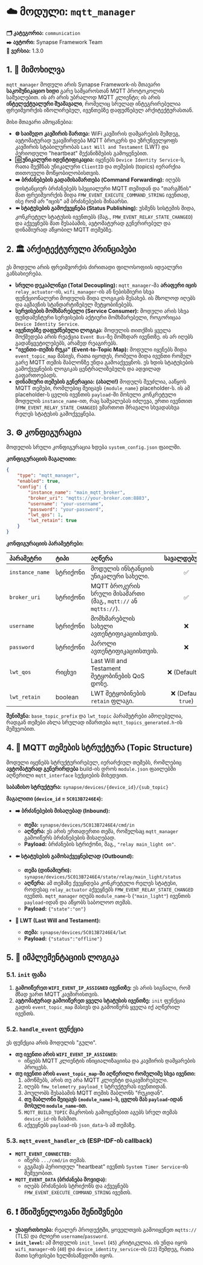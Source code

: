 # ☁️ მოდული: `mqtt_manager`

**🗂️ კატეგორია:** `communication`  
**✒️ ავტორი:** Synapse Framework Team  
**🔖 ვერსია:** 1.3.0

## 1. 📜 მიმოხილვა

`mqtt_manager` მოდული არის Synapse Framework-ის მთავარი **საკომუნიკაციო ხიდი** გარე სამყაროსთან MQTT პროტოკოლის საშუალებით. ის არ არის უბრალოდ MQTT კლიენტი; ის არის **ინტელექტუალური შუამავალი**, რომელიც სრულად ინტეგრირებულია ფრეიმვორქის იზოლირებულ, ივენთებზე დაფუძნებულ არქიტექტურასთან.

მისი მთავარი ამოცანებია:

- **🌐 საიმედო კავშირის მართვა:** WiFi კავშირის დამყარების შემდეგ, ავტომატურად უკავშირდება MQTT ბროკერს და უზრუნველყოფს კავშირის სტაბილურობას `Last Will and Testament` (LWT) და პერიოდული "heartbeat" მექანიზმების გამოყენებით.
- **🆔 უნიკალური იდენტიფიკაცია:** იყენებს `Device Identity Service`-ს, რათა შექმნას უნიკალური `ClientID` და თემების (topics) იერარქია თითოეული მოწყობილობისთვის.
- **➡️ ბრძანებების გადამისამართება (Command Forwarding):** იღებს დისტანციურ ბრძანებებს სპეციალური MQTT თემიდან და "თარგმნის" მათ ფრეიმვორქის შიდა `FMW_EVENT_EXECUTE_COMMAND_STRING` ივენთად, ისე რომ არ "იცის" ამ ბრძანებების შინაარსი.
- **⬅️ სტატუსების გამოქვეყნება (Status Publishing):** უსმენს სისტემის შიდა, კონკრეტულ სტატუსის ივენთებს (მაგ., `FMW_EVENT_RELAY_STATE_CHANGED`) და აქვეყნებს მათ შესაბამის, ავტომატურად გენერირებულ და დინამიურად აწყობილ MQTT თემებზე.

## 2. 🏛️ არქიტექტურული პრინციპები

ეს მოდული არის ფრეიმვორქის ძირითადი ფილოსოფიის იდეალური განსახიერება.

- **სრული დეკაპლინგი (Total Decoupling):** `mqtt_manager`-მა **არაფერი იცის** `relay_actuator`-ის, `wifi_manager`-ის ან ნებისმიერი სხვა ფუნქციონალური მოდულის შიდა ლოგიკის შესახებ. ის მხოლოდ იღებს და აგზავნის სტანდარტიზებულ შეტყობინებებს.
- **სერვისების მომხმარებელი (Service Consumer):** მოდული არის სხვა ფუნდამენტური სერვისების აქტიური მომხმარებელი, როგორიცაა `Device Identity Service`.
- **ივენთებზე დაფუძნებული ლოგიკა:** მოდულის თითქმის ყველა მოქმედება არის რეაქცია `Event Bus`-ზე მომხდარ ივენთზე. ის არ იღებს გადაწყვეტილებებს, არამედ რეაგირებს.
- **"ივენთი-თემის რუკა" (Event-to-Topic Map):** მოდული იყენებს შიდა `event_topic_map` მასივს, რათა იცოდეს, რომელი შიდა ივენთი რომელ გარე MQTT თემის შაბლონზე უნდა გამოაქვეყნოს. ეს ხდის სტატუსების გამოქვეყნების ლოგიკას ცენტრალიზებულს და ადვილად გაფართოებადს.
- **დინამიური თემების გენერაცია:** **(ახალი!)** მოდულს შეუძლია, ააწყოს MQTT თემები, რომლებიც შეიცავს `{module_name}` placeholder-ს. ის ამ placeholder-ს ცვლის ივენთის `payload`-ში მოსული კონკრეტული მოდულის `instance_name`-ით, რაც საშუალებას იძლევა, ერთი ივენთით (`FMW_EVENT_RELAY_STATE_CHANGED`) ვმართოთ მრავალი სხვადასხვა რელეს სტატუსის გამოქვეყნება.

## 3. ⚙️ კონფიგურაცია

მოდულის სრული კონფიგურაცია ხდება `system_config.json` ფაილში.

**კონფიგურაციის მაგალითი:**

```json
{
    "type": "mqtt_manager",
    "enabled": true,
    "config": {
        "instance_name": "main_mqtt_broker",
        "broker_uri": "mqtts://your-broker.com:8883",
        "username": "your-username",
        "password": "your-password",
        "lwt_qos": 1,
        "lwt_retain": true
    }
}
```

**კონფიგურაციის პარამეტრები:**

| პარამეტრი | ტიპი | აღწერა | სავალდებულო |
| :--- | :--- | :--- | :---: |
| `instance_name` | სტრიქონი | მოდულის ინსტანციის უნიკალური სახელი. | ✅ |
| `broker_uri` | სტრიქონი | MQTT ბროკერის სრული მისამართი (მაგ., `mqtt://` ან `mqtts://`). | ✅ |
| `username` | სტრიქონი | მომხმარებლის სახელი ავთენტიფიკაციისთვის. | ❌ |
| `password` | სტრიქონი | პაროლი ავთენტიფიკაციისთვის. | ❌ |
| `lwt_qos` | რიცხვი | Last Will and Testament შეტყობინების QoS დონე. | ❌ (Default: `1`) |
| `lwt_retain` | boolean | LWT შეტყობინების `retain` ფლაგი. | ❌ (Default: `true`) |

**შენიშვნა:** `base_topic_prefix` და `lwt_topic` პარამეტრები ამოღებულია, რადგან თემები ახლა სრულად იმართება `mqtt_topics_generated.h`-ის მეშვეობით.

## 4. 📡 MQTT თემების სტრუქტურა (Topic Structure)

მოდული იყენებს სტრუქტურირებულ, იერარქიულ თემებს, რომლებიც **ავტომატურად გენერირდება** build-ის დროს `module.json` ფაილებში აღწერილი `mqtt_interface` სექციების მიხედვით.

**საბაზისო სტრუქტურა:** `synapse/devices/{device_id}/{sub_topic}`

**მაგალითი (`device_id` = `5C013B7246E4`):**

- **➡️ ბრძანებების მისაღებად (Inbound):**
  - **თემა:** `synapse/devices/5C013B7246E4/cmd/in`
  - **აღწერა:** ეს არის ერთადერთი თემა, რომელსაც `mqtt_manager` გამოიწერს ბრძანებების მისაღებად.
  - **Payload:** ბრძანების სტრიქონი, მაგ., `"relay main_light on"`.

- **⬅️ სტატუსების გამოსაქვეყნებლად (Outbound):**
  - **თემა (დინამიური):** `synapse/devices/5C013B7246E4/state/relay/main_light/status`
  - **აღწერა:** ამ თემაზე ქვეყნდება კონკრეტული რელეს სტატუსი, როდესაც `relay_actuator` აქვეყნებს `FMW_EVENT_RELAY_STATE_CHANGED` ივენთს. `mqtt_manager` იღებს `module_name`-ს (`"main_light"`) ივენთის `payload`-იდან და აწყობს საბოლოო თემას.
  - **Payload:** `{"state":"on"}`

- **🔴 LWT (Last Will and Testament):**
  - **თემა:** `synapse/devices/5C013B7246E4/lwt`
  - **Payload:** `{"status":"offline"}`

## 5. 🧠 იმპლემენტაციის ლოგიკა

### 5.1. `init` ფაზა

1. **გამოიწერეთ `WIFI_EVENT_IP_ASSIGNED` ივენთზე:** ეს არის სიგნალი, რომ მზად ვართ MQTT კავშირისთვის.
2. **ავტომატურად გამოიწერეთ ყველა სტატუსის ივენთზე:** `init` ფუნქცია გადის `event_topic_map` მასივს და გამოიწერს ყველა იქ აღწერილ ივენთს.

### 5.2. `handle_event` ფუნქცია

ეს ფუნქცია არის მოდულის "გული".

- **თუ ივენთი არის `WIFI_EVENT_IP_ASSIGNED`:**
  - იწყებს MQTT კლიენტის ინიციალიზაციისა და კავშირის დამყარების პროცესს.
- **თუ ივენთი არის `event_topic_map`-ში აღწერილი რომელიმე სხვა ივენთი:**
    1. ამოწმებს, არის თუ არა MQTT კლიენტი დაკავშირებული.
    2. იღებს `fmw_telemetry_payload_t` სტრუქტურას ივენთიდან.
    3. პოულობს შესაბამის MQTT თემის შაბლონს "რუკიდან".
    4. **თუ შაბლონი შეიცავს `{module_name}`-ს, ცვლის მას `payload`-იდან მოსული `module_name`-ით.**
    5. `MQTT_BUILD_TOPIC` მაკროსის გამოყენებით აგებს სრულ თემას `device_id`-ის ჩასმით.
    6. აქვეყნებს `payload`-ის `json_data`-ს ამ თემაზე.

### 5.3. `mqtt_event_handler_cb` (ESP-IDF-ის callback)

- **`MQTT_EVENT_CONNECTED`:**
  - იწერს `.../cmd/in` თემას.
  - გეგმავს პერიოდულ "heartbeat" ივენთს `System Timer Service`-ის მეშვეობით.
- **`MQTT_EVENT_DATA` (ბრძანება მოვიდა):**
  - იღებს ბრძანების სტრიქონს და აქვეყნებს `FMW_EVENT_EXECUTE_COMMAND_STRING` ივენთს.

## 6. ❗ მნიშვნელოვანი შენიშვნები

- **უსაფრთხოება:** რეალურ პროდუქტში, ყოველთვის გამოიყენეთ `mqtts://` (TLS) და ძლიერი `username`/`password`.
- **`init_level`:** ამ მოდულის `init_level` (`45`) კრიტიკულია. ის უნდა იყოს `wifi_manager`-ის (`40`) და `device_identity_service`-ის (`22`) შემდეგ, რათა მათი სერვისები ხელმისაწვდომი იყოს.
